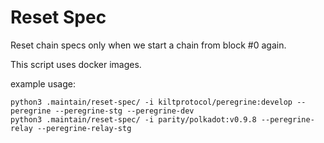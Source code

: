 # Reset Spec

Reset chain specs only when we start a chain from block #0 again.

This script uses docker images.

example usage:

```
python3 .maintain/reset-spec/ -i kiltprotocol/peregrine:develop --peregrine --peregrine-stg --peregrine-dev
python3 .maintain/reset-spec/ -i parity/polkadot:v0.9.8 --peregrine-relay --peregrine-relay-stg
```
